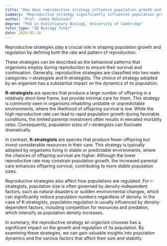 ```yaml
---
title: "How does reproductive strategy influence population growth and regulation?"
summary: "Reproductive strategy significantly influences population growth and regulation by determining the rate and pattern of reproduction."
author: "Prof. James Robinson"
degree: "PhD in Evolutionary Biology, University of Cambridge"
tutor_type: "IB Biology Tutor"
date: 2024-05-14
---
```


Reproductive strategies play a crucial role in shaping population growth and regulation by defining both the rate and pattern of reproduction.

These strategies can be described as the behavioral patterns that organisms employ during reproduction to ensure their survival and continuation. Generally, reproductive strategies are classified into two main categories: r-strategists and K-strategists. The choice of strategy adopted by an organism has a substantial impact on the dynamics of its population.

**R-strategists** are species that produce a large number of offspring in a relatively short time frame, but provide minimal care for them. This strategy is commonly seen in organisms inhabiting unstable or unpredictable environments, where the likelihood of offspring survival is low. While the high reproductive rate can lead to rapid population growth during favorable conditions, the limited parental investment often results in elevated mortality rates. Consequently, population sizes of r-strategists can fluctuate dramatically.

In contrast, **K-strategists** are species that produce fewer offspring but invest considerable resources in their care. This strategy is typically adopted by organisms living in stable or predictable environments, where the chances of offspring survival are higher. Although the lower reproductive rate may constrain population growth, the increased parental care enhances offspring survival, contributing to more stable population sizes.

Reproductive strategies also affect how populations are regulated. For r-strategists, population size is often governed by density-independent factors, such as natural disasters or sudden environmental changes, which can significantly reduce population numbers regardless of density. In the case of K-strategists, population regulation is usually influenced by density-dependent factors, including competition for resources and predation, which intensify as population density increases.

In summary, the reproductive strategy an organism chooses has a significant impact on the growth and regulation of its population. By examining these strategies, we can gain valuable insights into population dynamics and the various factors that affect their size and stability.
    